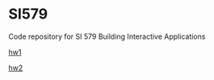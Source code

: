 # SI579
Code repository for SI 579 Building Interactive Applications

[hw1](zhiyuanz.live/hw1)

[hw2](zhiyuanz.live/hw2)

